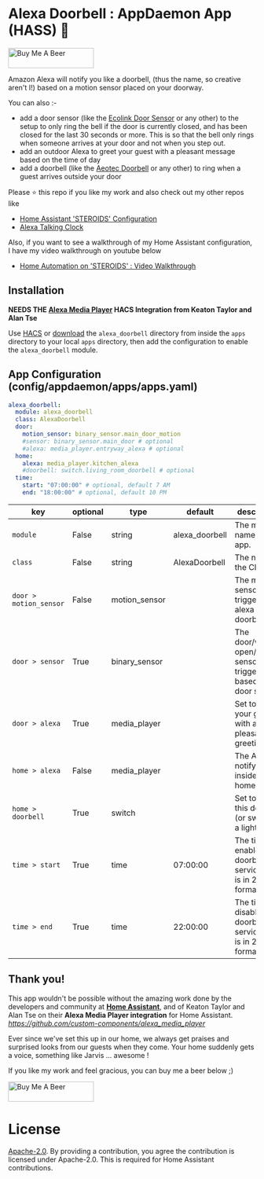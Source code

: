 # Alexa Doorbell : AppDaemon App (HASS) :chicken:

<a href="https://www.buymeacoffee.com/ubhits" target="_blank">
<img src="https://www.buymeacoffee.com/assets/img/custom_images/orange_img.png"
     alt="Buy Me A Beer" 
     style="height:41px !important; width:174px !important;" />
</a>

Amazon Alexa will notify you like a doorbell, (thus the name, so creative aren't I!) based on a motion sensor placed on your doorway.

You can also :- 
- add a door sensor (like the [Ecolink Door Sensor](https://www.amazon.com/Aeotec-Window-Contact-sensors-Battery/dp/B07PDDX3K6/ref=sr_1_16?dchild=1&keywords=eco+wave+door+sensor&qid=1587791320&s=electronics&sr=1-16) or any other) to the setup to only ring the bell if the door is currently closed, and has been closed for the last 30 seconds or more. This is so that the bell only rings when someone arrives at your door and not when you step out.
- add an outdoor Alexa to greet your guest with a pleasant message based on the time of day
- add a doorbell (like the [Aeotec Doorbell](https://aeotec.com/z-wave-doorbell/) or any other) to ring when a guest arrives outside your door

Please ⭐ this repo if you like my work and also check out my other repos like
- [Home Assistant 'STEROIDS' Configuration](https://github.com/UbhiTS/ha-config-ataraxis)
- [Alexa Talking Clock](https://github.com/UbhiTS/ad-alexatalkingclock)

Also, if you want to see a walkthrough of my Home Assistant configuration, I have my video walkthrough on youtube below
- [Home Automation on 'STEROIDS' : Video Walkthrough](https://youtu.be/qqktLE9_45A)

## Installation
**NEEDS THE [Alexa Media Player](https://github.com/custom-components/alexa_media_player) HACS Integration from Keaton Taylor and Alan Tse**

Use [HACS](https://github.com/custom-components/hacs) or [download](https://github.com/UbhiTS/ad-alexatalkingclock) the `alexa_doorbell` directory from inside the `apps` directory to your local `apps` directory, then add the configuration to enable the `alexa_doorbell` module.

## App Configuration (config/appdaemon/apps/apps.yaml)

```yaml
alexa_doorbell:
  module: alexa_doorbell
  class: AlexaDoorbell
  door:
    motion_sensor: binary_sensor.main_door_motion
    #sensor: binary_sensor.main_door # optional
    #alexa: media_player.entryway_alexa # optional
  home:
    alexa: media_player.kitchen_alexa
    #doorbell: switch.living_room_doorbell # optional
  time:
    start: "07:00:00" # optional, default 7 AM
    end: "18:00:00" # optional, default 10 PM
```

key | optional | type | default | description
-- | -- | -- | -- | --
`module` | False | string | alexa_doorbell | The module name of the app.
`class` | False | string | AlexaDoorbell | The name of the Class.
`door > motion_sensor` | False | motion_sensor |  | The motion sensor to trigger the alexa doorbell on.
`door > sensor` | True | binary_sensor |  | The door/window open/close sensor to trigger based on door status
`door > alexa` | True | media_player |  | Set to greet your guest with a pleasant greeting
`home > alexa` | False | media_player |  | The Alexa to notify from inside the home
`home > doorbell` | True | switch |  | Set to ring this doorbell (or switch on a light) 
`time > start` | True | time | 07:00:00 | The time to enable the doorbell service. This is in 24h format.
`time > end` | True | time | 22:00:00 | The time to disable the doorbell service. This is in 24h format.

## Thank you!
This app wouldn't be possible without the amazing work done by the developers and community at **[Home Assistant](https://www.home-assistant.io/)**, and of Keaton Taylor and Alan Tse on their **Alexa Media Player integration** for Home Assistant. *https://github.com/custom-components/alexa_media_player*

Ever since we've set this up in our home, we always get praises and surprised looks from our guests when they come. Your home suddenly gets a voice, something like Jarvis ... awesome ! 

If you like my work and feel gracious, you can buy me a beer below ;)

<a href="https://www.buymeacoffee.com/ubhits" target="_blank">
<img src="https://www.buymeacoffee.com/assets/img/custom_images/orange_img.png"
     alt="Buy Me A Beer" 
     style="height:41px !important; width:174px !important;" />
</a>

# License
[Apache-2.0](LICENSE). By providing a contribution, you agree the contribution is licensed under Apache-2.0. This is required for Home Assistant contributions.
